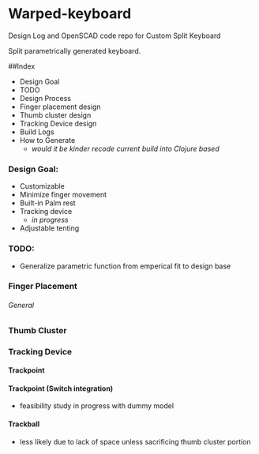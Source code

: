 # Warped-keyboard
Design Log and OpenSCAD code repo for Custom Split Keyboard

Split parametrically generated keyboard. 

##Index
 * Design Goal
 * TODO
 * Design Process
  * Finger placement design
  * Thumb cluster design
  * Tracking Device design
 * Build Logs
 * How to Generate
   * _would it be kinder recode current build into Clojure based_
   
### Design Goal:
* Customizable 
* Minimize finger movement
* Built-in Palm rest
* Tracking device
  * _in progress_
* Adjustable tenting


### TODO:
* Generalize parametric function from emperical fit to design base


### Finger Placement
###### General 

### Thumb Cluster

### Tracking Device
  #### Trackpoint 
  #### Trackpoint (Switch integration)
   * feasibility study in progress with dummy model
  #### Trackball
   * less likely due to lack of space unless sacrificing thumb cluster portion
